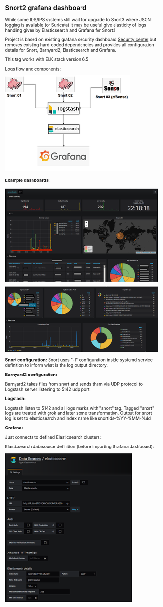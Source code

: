 <h2>Snort2 grafana dashboard</h2>

While some IDS/IPS systems still wait for upgrade to Snort3 where JSON logging is available (or Suricata) it may be useful give elasticity of logs handling given by Elasticsearch and Grafana for Snort2

Project is based on existing grafana security dashboard [Security center](https://grafana.com/dashboards/3099)
but removes existing hard-coded dependencies and provides all configuration details for Snort, Barnyard2, Elasticsearch and Grafana.

This tag works with ELK stack version 6.5

Logs flow and components:

![](_images/flow01.png)


<h4>Example dashboards:</h4>

![](_images/4f567057.png)

![](_images/a03c1a4e.png)


<b>Snort configuration:</b>
Snort uses "-l" configuration inside systemd service definition to inform what is the log output directory.

<b>Barnyard2 configuration:</b>

Barnyard2 takes files from snort and sends them via UDP protocol to Logstash server listening to 5142 udp port

<b>Logstash:</b>

Logstash listen to 5142 and all logs marks with "snort" tag.
Tagged "snort" logs are treated with grok and later some transformation.
Output for snort log is set to elasticsearch and index name like snortids-%YY-%MM-%dd

<b>Grafana:</b>

Just connects to defined Elasticsearch clusters:

<p>Elasticsearch datasource definition (before importing Grafana dashboard):</p>

![](_images/elasticsearch-datasource01.png.png)

